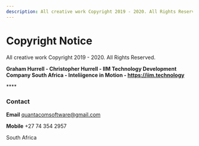 ```yaml
---
description: All creative work Copyright 2019 - 2020. All Rights Reserved.
---
```


# Copyright Notice

All creative work Copyright 2019 - 2020. All Rights Reserved.

**Graham Hurrell - Christopher Hurrell - IIM Technology Development Company South Africa - Inteliigence in Motion - https://iim.technology**

\*\*\*\*

### **Contact**

**Email** quantacomsoftware@gmail.com

**Mobile** +27 74 354 2957

South Africa

